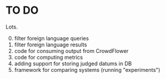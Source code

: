 TO DO
=====

Lots.

0. filter foreign language queries
1. filter foreign language results
2. code for consuming output from CrowdFlower
3. code for computing metrics
4. adding support for storing judged datums in DB
5. framework for comparing systems (running "experiments")
